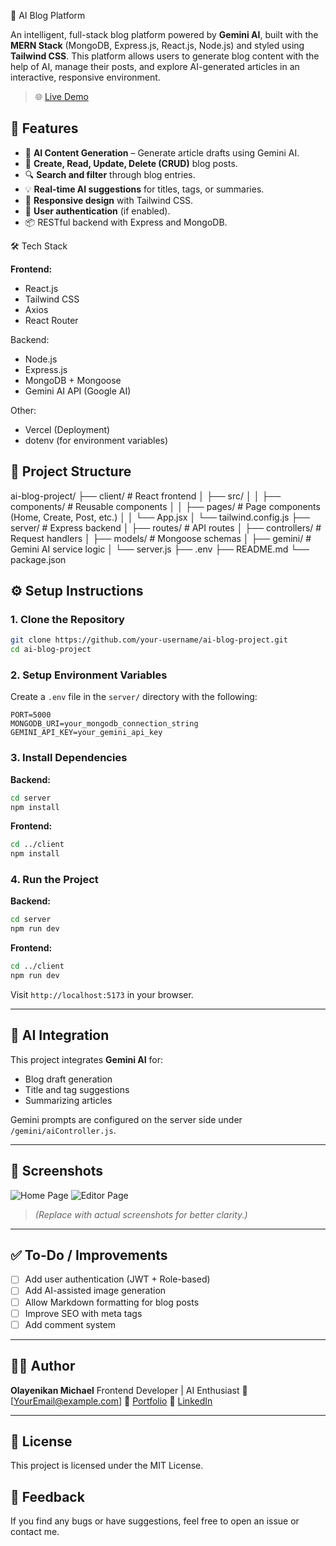 
🧠 AI Blog Platform

An intelligent, full-stack blog platform powered by **Gemini AI**, built with the **MERN Stack** (MongoDB, Express.js, React.js, Node.js) and styled using **Tailwind CSS**. This platform allows users to generate blog content with the help of AI, manage their posts, and explore AI-generated articles in an interactive, responsive environment.

> 🌐 [Live Demo](https://vercel.com/olayenikan-michael-s-projects/ai-blog-project/JBXM6f3Ky3w9kdSXbLaodJFD79XE)



## 🚀 Features

- 🔮 **AI Content Generation** – Generate article drafts using Gemini AI.
- 📝 **Create, Read, Update, Delete (CRUD)** blog posts.
- 🔍 **Search and filter** through blog entries.
- 💡 **Real-time AI suggestions** for titles, tags, or summaries.
- 📱 **Responsive design** with Tailwind CSS.
- 🔐 **User authentication** (if enabled).
- 📦 RESTful backend with Express and MongoDB.



 🛠️ Tech Stack

**Frontend:**
- React.js
- Tailwind CSS
- Axios
- React Router

Backend:
- Node.js
- Express.js
- MongoDB + Mongoose
- Gemini AI API (Google AI)

Other:
- Vercel (Deployment)
- dotenv (for environment variables)



## 📁 Project Structure

ai-blog-project/
├── client/                 # React frontend
│   ├── src/
│   │   ├── components/     # Reusable components
│   │   ├── pages/          # Page components (Home, Create, Post, etc.)
│   │   └── App.jsx
│   └── tailwind.config.js
├── server/                 # Express backend
│   ├── routes/             # API routes
│   ├── controllers/        # Request handlers
│   ├── models/             # Mongoose schemas
│   ├── gemini/             # Gemini AI service logic
│   └── server.js
├── .env
├── README.md
└── package.json


## ⚙️ Setup Instructions

### 1. Clone the Repository

```bash
git clone https://github.com/your-username/ai-blog-project.git
cd ai-blog-project
```

### 2. Setup Environment Variables

Create a `.env` file in the `server/` directory with the following:

```env
PORT=5000
MONGODB_URI=your_mongodb_connection_string
GEMINI_API_KEY=your_gemini_api_key
```

### 3. Install Dependencies

**Backend:**

```bash
cd server
npm install
```

**Frontend:**

```bash
cd ../client
npm install
```

### 4. Run the Project

**Backend:**

```bash
cd server
npm run dev
```

**Frontend:**

```bash
cd ../client
npm run dev
```

Visit `http://localhost:5173` in your browser.

---

## 🤖 AI Integration

This project integrates **Gemini AI** for:

* Blog draft generation
* Title and tag suggestions
* Summarizing articles

Gemini prompts are configured on the server side under `/gemini/aiController.js`.

---

## 📸 Screenshots

![Home Page](./screenshots/home.png)
![Editor Page](./screenshots/editor.png)

> *(Replace with actual screenshots for better clarity.)*

---

## ✅ To-Do / Improvements

* [ ] Add user authentication (JWT + Role-based)
* [ ] Add AI-assisted image generation
* [ ] Allow Markdown formatting for blog posts
* [ ] Improve SEO with meta tags
* [ ] Add comment system

---

## 🧑‍💻 Author

**Olayenikan Michael**
Frontend Developer | AI Enthusiast
📧 \[[YourEmail@example.com](mailto:YourEmail@example.com)]
🔗 [Portfolio](https://your-portfolio-link.com)
🔗 [LinkedIn](https://linkedin.com/in/your-profile)

---

## 📄 License

This project is licensed under the MIT License.


## 💬 Feedback

If you find any bugs or have suggestions, feel free to open an issue or contact me.

